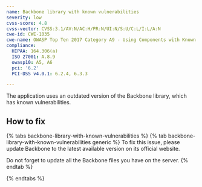 ```yaml
---
name: Backbone library with known vulnerabilities
severity: low
cvss-score: 4.8
cvss-vector: CVSS:3.1/AV:N/AC:H/PR:N/UI:N/S:U/C:L/I:L/A:N
cwe-id: CWE-1035
cwe-name: OWASP Top Ten 2017 Category A9 - Using Components with Known Vulnerabilities
compliance:
  HIPAA: 164.306(a)
  ISO 27001: A.8.9
  owasp10: A5, A6
  pci: '6.2'
  PCI-DSS v4.0.1: 6.2.4, 6.3.3

---            
```


The application uses an outdated version of the Backbone library, which has known vulnerabilities.

## How to fix

{% tabs backbone-library-with-known-vulnerabilities %}
{% tab backbone-library-with-known-vulnerabilities generic %}
To fix this issue, please update Backbone to the latest available version on its official website.

Do not forget to update all the Backbone files you have on the server.
{% endtab %}

{% endtabs %}
